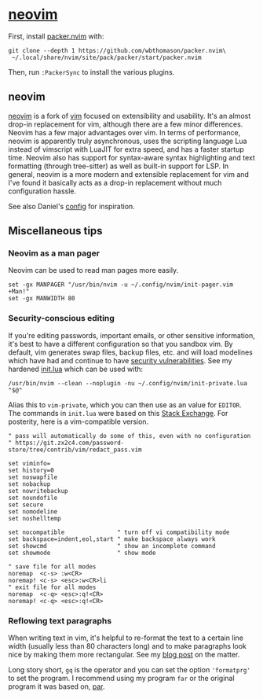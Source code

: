 # [neovim](https://neovim.io/)

First, install [packer.nvim](https://github.com/wbthomason/packer.nvim) with:
```shell
git clone --depth 1 https://github.com/wbthomason/packer.nvim\
 ~/.local/share/nvim/site/pack/packer/start/packer.nvim
```
Then, run `:PackerSync` to install the various plugins.

## neovim

[neovim](https://neovim.io/) is a fork of [vim](https://www.vim.org/) focused
on extensibility and usability. It's an almost drop-in replacement for vim,
although there are a few minor differences. Neovim has a few major advantages
over vim. In terms of performance, neovim is apparently truly asynchronous,
uses the scripting language Lua instead of vimscript with LuaJIT for extra
speed, and has a faster startup time. Neovim also has support for syntax-aware
syntax highlighting and text formatting (through tree-sitter) as well as
built-in support for LSP. In general, neovim is a more modern and extensible
replacement for vim and I've found it basically acts as a drop-in replacement
without much configuration hassle.

See also Daniel's
[config](https://github.com/brownie-in-motion/dotfiles/tree/master/.config/nvim)
for inspiration.

## Miscellaneous tips

### Neovim as a man pager

Neovim can be used to read man pages more easily.
```fish
set -gx MANPAGER "/usr/bin/nvim -u ~/.config/nvim/init-pager.vim +Man!"
set -gx MANWIDTH 80
```

### Security-conscious editing

If you're editing passwords, important emails, or other sensitive
information, it's best to have a different configuration so that you
sandbox vim. By default, vim generates swap files, backup files, etc.
and will load modelines which have had and continue to have [security
vulnerabilities](https://lwn.net/Vulnerabilities/20249/). See my hardened
[init.lua](../../.config/nvim/init-private.lua) which can be used with:
```shell
/usr/bin/nvim --clean --noplugin -nu ~/.config/nvim/init-private.lua "$@"
```

Alias this to `vim-private`, which you can then use as an value
for `EDITOR`. The commands in `init.lua` were based on this
[Stack Exchange](https://vi.stackexchange.com/questions/6177/).
For posterity, here is a vim-compatible version.
```vim script
" pass will automatically do some of this, even with no configuration
" https://git.zx2c4.com/password-store/tree/contrib/vim/redact_pass.vim

set viminfo=
set history=0
set noswapfile
set nobackup
set nowritebackup
set noundofile
set secure
set nomodeline
set noshelltemp

set nocompatible               " turn off vi compatibility mode
set backspace=indent,eol,start " make backspace always work
set showcmd                    " show an incomplete command
set showmode                   " show mode

" save file for all modes
noremap  <c-s> :w<CR>
noremap! <c-s> <esc>:w<CR>li
" exit file for all modes
noremap  <c-q> <esc>:q!<CR>
noremap! <c-q> <esc>:q!<CR>
```

### Reflowing text paragraphs

When writing text in vim, it's helpful to re-format the text to a
certain line width (usually less than 80 characters long) and to
make paragraphs look nice by making them more rectangular. See my
[blog post](https://cgdct.moe/blog/far/) on the matter.

Long story short, `gq` is the operator and you can set the option
`'formatprg'` to set the program. I recommend using my program `far` or
the original program it was based on, [par](http://www.nicemice.net/par/).

